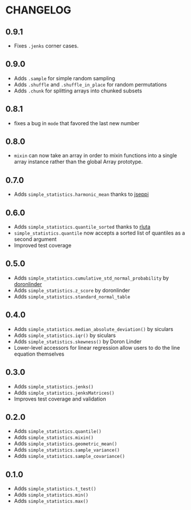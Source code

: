 # CHANGELOG

## 0.9.1

* Fixes `.jenks` corner cases.

## 0.9.0

* Adds `.sample` for simple random sampling
* Adds `.shuffle` and `.shuffle_in_place` for random permutations
* Adds `.chunk` for splitting arrays into chunked subsets

## 0.8.1

* fixes a bug in `mode` that favored the last new number

## 0.8.0

* `mixin` can now take an array in order to mixin functions into a single array
  instance rather than the global Array prototype.

## 0.7.0

* Adds `simple_statistics.harmonic_mean` thanks to [jseppi](https://github.com/jseppi)

## 0.6.0

* Adds `simple_statistics.quantile_sorted` thanks to [rluta](http://github.com/rluta)
* `simple_statistics.quantile` now accepts a sorted list of quantiles as a second argument
* Improved test coverage

## 0.5.0

* Adds `simple_statistics.cumulative_std_normal_probability` by [doronlinder](https://github.com/doronlinder)
* Adds `simple_statistics.z_score` by doronlinder
* Adds `simple_statistics.standard_normal_table`

## 0.4.0

* Adds `simple_statistics.median_absolute_deviation()` by siculars
* Adds `simple_statistics.iqr()` by siculars
* Adds `simple_statistics.skewness()` by Doron Linder
* Lower-level accessors for linear regression allow users to do the line
  equation themselves

## 0.3.0

* Adds `simple_statistics.jenks()`
* Adds `simple_statistics.jenksMatrices()`
* Improves test coverage and validation

## 0.2.0

* Adds `simple_statistics.quantile()`
* Adds `simple_statistics.mixin()`
* Adds `simple_statistics.geometric_mean()`
* Adds `simple_statistics.sample_variance()`
* Adds `simple_statistics.sample_covariance()`

## 0.1.0

* Adds `simple_statistics.t_test()`
* Adds `simple_statistics.min()`
* Adds `simple_statistics.max()`
